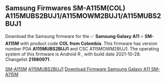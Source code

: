 <h2>Samsung Firmwares SM-A115M(COL) A115MUBS2BUJ1/A115MOWM2BUJ1/A115MUBS2BUJ1</h2>
Download the Samsung firmware for the ✅ <strong>Samsung Galaxy A11 </strong> ⭐ <strong>SM-A115M</strong> with product code <strong>COL</strong> <strong> from Colombia</strong>. This firmware has version number PDA <strong>A115MUBS2BUJ1</strong> and CSC A115MOWM2BUJ1. The operating system of this firmware is Android R , with build date 2021-10-28. Changelist <strong>21980971</strong>.


[SM-A115M](https://samfirm.shop/samsung/model/SM-A115M)
[A115MUBS2BUJ1](https://samfirm.shop/samsung/pda/A115MUBS2BUJ1)
[Download Firmware Samsung Galaxy A11 SM-A115M](https://samfirm.shop/samsung/firmware/469345)
